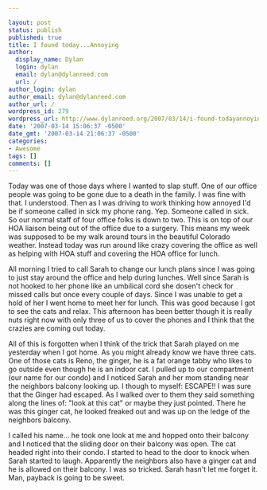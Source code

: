 ```yaml
---

layout: post
status: publish
published: true
title: I found today...Annoying
author:
  display_name: Dylan
  login: dylan
  email: dylan@dylanreed.com
  url: /
author_login: dylan
author_email: dylan@dylanreed.com
author_url: /
wordpress_id: 279
wordpress_url: http://www.dylanreed.org/2007/03/14/i-found-todayannoying/
date: '2007-03-14 15:06:37 -0500'
date_gmt: '2007-03-14 21:06:37 -0500'
categories:
- Awesome
tags: []
comments: []
---
```


Today was one of those days where I wanted to slap stuff. One of our office people was going to be gone due to a death in the family. I was fine with that. I understood. Then as I was driving to work thinking how annoyed I'd be if someone called in sick my phone rang. Yep. Someone called in sick. So our normal staff of four office folks is down to two. This is on top of our HOA liaison being out of the office due to a surgery. This means my week was supposed to be my walk around tours in the beautiful Colorado weather. Instead today was run around like crazy covering the office as well as helping with HOA stuff and covering the HOA office for lunch.

All morning I tried to call Sarah to change our lunch plans since I was going to just stay around the office and help during lunches. Well since Sarah is not hooked to her phone like an umbilical cord she dosen't check for missed calls but once every couple of days. Since I was unable to get a hold of her I went home to meet her for lunch. This was good because I got to see the cats and relax. This afternoon has been better though it is really nuts right now with only three of us to cover the phones and I think that the crazies are coming out today.

All of this is forgotten when I think of the trick that Sarah played on me yesterday when I got home. As you might already know we have three cats. One of those cats is Reno, the ginger, he is a fat orange tabby who likes to go outside even though he is an indoor cat. I pulled up to our compartment (our name for our condo) and I noticed Sarah and her mom standing near the neighbors balcony looking up. I though to myself: ESCAPE!! I was sure that the Ginger had escaped. As I walked over to them they said something along the lines of: "look at this cat" or maybe they just pointed. There he was this ginger cat, he looked freaked out and was up on the ledge of the neighbors balcony. 

I called his name... he took one look at me and hopped onto their balcony and I noticed that the sliding door on their balcony was open. The cat headed right into their condo. I started to head to the door to knock when Sarah started to laugh. Apparently the neighbors also have a ginger cat and he is allowed on their balcony. I was so tricked. Sarah hasn't let me forget it. Man, payback is going to be sweet.
